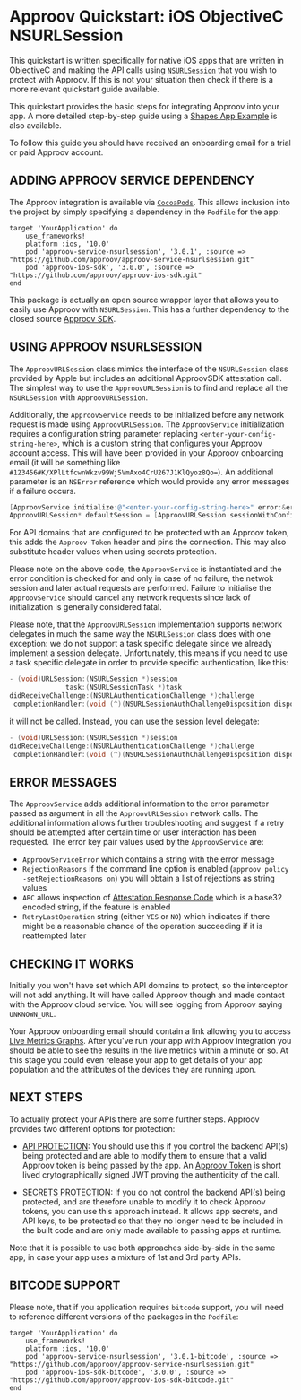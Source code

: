 # Approov Quickstart: iOS ObjectiveC NSURLSession

This quickstart is written specifically for native iOS apps that are written in ObjectiveC and making the API calls using [`NSURLSession`](https://developer.apple.com/documentation/foundation/nsurlsession) that you wish to protect with Approov. If this is not your situation then check if there is a more relevant quickstart guide available.

This quickstart provides the basic steps for integrating Approov into your app. A more detailed step-by-step guide using a [Shapes App Example](https://github.com/approov/quickstart-ios-objectivec-nsurlsession/blob/master/SHAPES-EXAMPLE.md) is also available.

To follow this guide you should have received an onboarding email for a trial or paid Approov account.

## ADDING APPROOV SERVICE DEPENDENCY
The Approov integration is available via [`CocoaPods`](https://cocoapods.org/). This allows inclusion into the project by simply specifying a dependency in the `Podfile` for the app:

```
target 'YourApplication' do
    use_frameworks!
    platform :ios, '10.0'
    pod 'approov-service-nsurlsession', '3.0.1', :source => "https://github.com/approov/approov-service-nsurlsession.git"
    pod 'approov-ios-sdk', '3.0.0', :source => "https://github.com/approov/approov-ios-sdk.git"
end
```

This package is actually an open source wrapper layer that allows you to easily use Approov with `NSURLSession`. This has a further dependency to the closed source [Approov SDK](https://github.com/approov/approov-ios-sdk).

## USING APPROOV NSURLSESSION
The `ApproovURLSession` class mimics the interface of the `NSURLSession` class provided by Apple but includes an additional ApproovSDK attestation call. The simplest way to use the `ApproovURLSession` is to find and replace all the `NSURLSession` with `ApproovURLSession`.

Additionally, the `ApproovService` needs to be initialized before any network request is made using `ApproovURLSession`. The `ApproovService` initialization requires a configuration string parameter replacing `<enter-your-config-string-here>`, which is a custom string that configures your Approov account access. This will have been provided in your Approov onboarding email (it will be something like `#123456#K/XPlLtfcwnWkzv99Wj5VmAxo4CrU267J1KlQyoz8Qo=`). An additional parameter is an `NSError` reference which would provide any error messages if a failure occurs.

```ObjectiveC
[ApproovService initialize:@"<enter-your-config-string-here>" error:&error];
ApproovURLSession* defaultSession = [ApproovURLSession sessionWithConfiguration:NSURLSessionConfiguration.defaultSessionConfiguration];
```

For API domains that are configured to be protected with an Approov token, this adds the `Approov-Token` header and pins the connection. This may also substitute header values when using secrets protection.

Please note on the above code, the `ApproovService` is instantiated and the error condition is checked for and only in case of no failure, the netwok session and later actual requests are performed. Failure to initialise the `ApproovService` should cancel any network requests since lack of initialization is generally considered fatal.

Please note, that the `ApproovURLSession` implementation supports network delegates in much the same way the `NSURLSession` class does with one exception: we do not support a task specific delegate since we already implement a session delegate. Unfortunately, this means if you need to use a task specific delegate in order to provide specific authentication, like this:

```ObjectiveC
- (void)URLSession:(NSURLSession *)session
              task:(NSURLSessionTask *)task
didReceiveChallenge:(NSURLAuthenticationChallenge *)challenge
 completionHandler:(void (^)(NSURLSessionAuthChallengeDisposition disposition, NSURLCredential *credential))completionHandler;
```

it will not be called. Instead, you can use the session level delegate:

```ObjectiveC
- (void)URLSession:(NSURLSession *)session
didReceiveChallenge:(NSURLAuthenticationChallenge *)challenge
 completionHandler:(void (^)(NSURLSessionAuthChallengeDisposition disposition, NSURLCredential *credential))completionHandler
```

## ERROR MESSAGES
The `ApproovService` adds additional information to the error parameter passed as argument in all the `ApproovURLSession` network calls. The additional information allows further troubleshooting and suggest if a retry should be attempted after certain time or user interaction has been requested. The error key pair values used by the `ApproovService` are:

* `ApproovServiceError` which contains a string with the error message
* `RejectionReasons` if the command line option is enabled (`approov policy -setRejectionReasons on`) you will obtain a list of rejections as string values
* `ARC` allows inspection of [Attestation Response Code](https://approov.io/docs/latest/approov-usage-documentation/#getting-an-attestation-response-code) which is a base32 encoded string, if the feature is enabled 
* `RetryLastOperation` string (either `YES` or `NO`) which indicates if there might be a reasonable chance of the operation succeeding if it is reattempted later

## CHECKING IT WORKS
Initially you won't have set which API domains to protect, so the interceptor will not add anything. It will have called Approov though and made contact with the Approov cloud service. You will see logging from Approov saying `UNKNOWN_URL`.

Your Approov onboarding email should contain a link allowing you to access [Live Metrics Graphs](https://approov.io/docs/latest/approov-usage-documentation/#metrics-graphs). After you've run your app with Approov integration you should be able to see the results in the live metrics within a minute or so. At this stage you could even release your app to get details of your app population and the attributes of the devices they are running upon.

## NEXT STEPS
To actually protect your APIs there are some further steps. Approov provides two different options for protection:

* [API PROTECTION](https://github.com/approov/quickstart-ios-objectivec-nsurlsession/blob/master/API-PROTECTION.md): You should use this if you control the backend API(s) being protected and are able to modify them to ensure that a valid Approov token is being passed by the app. An [Approov Token](https://approov.io/docs/latest/approov-usage-documentation/#approov-tokens) is short lived crytographically signed JWT proving the authenticity of the call.

* [SECRETS PROTECTION](https://github.com/approov/quickstart-ios-objectivec-nsurlsession/blob/master/SECRETS-PROTECTION.md): If you do not control the backend API(s) being protected, and are therefore unable to modify it to check Approov tokens, you can use this approach instead. It allows app secrets, and API keys, to be protected so that they no longer need to be included in the built code and are only made available to passing apps at runtime.

Note that it is possible to use both approaches side-by-side in the same app, in case your app uses a mixture of 1st and 3rd party APIs.

## BITCODE SUPPORT
Please note, that if you application requires `bitcode` support, you will need to reference different versions of the packages in the `Podfile`:

```
target 'YourApplication' do
    use_frameworks!
    platform :ios, '10.0'
    pod 'approov-service-nsurlsession', '3.0.1-bitcode', :source => "https://github.com/approov/approov-service-nsurlsession.git"
    pod 'approov-ios-sdk-bitcode', '3.0.0', :source => "https://github.com/approov/approov-ios-sdk-bitcode.git"
end
```

